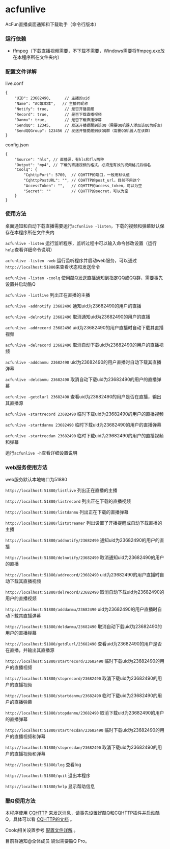 # acfunlive
AcFun直播桌面通知和下载助手（命令行版本）

### 运行依赖
- ffmpeg（下载直播视频需要，不下载不需要，Windows需要将ffmpeg.exe放在本程序所在文件夹内）

### 配置文件详解
live.conf
```
{
    "UID": 23682490,      // 主播的uid
    "Name": "AC娘本体",   // 主播的昵称
    "Notify": true,       // 是否开播提醒
    "Record": true,       // 是否下载直播视频
    "Danmu": true,        // 是否下载直播弹幕
    "SendQQ": 12345,      // 发送开播提醒到该QQ（需要QQ机器人添加该QQ为好友）
    "SendQQGroup": 123456 // 发送开播提醒到该QQ群（需要QQ机器人在该群）
}
```
config.json
```
{
    "Source": "hls", // 直播源，有hls和flv两种
    "Output": "mp4", // 下载的直播视频的格式，必须是有效的视频格式后缀名
    "Coolq": {
        "CqhttpPort": 5700,  // CQHTTP的端口，一般用默认值
        "CqhttpPostURL": "", // CQHTTP的post_url，目前不用这个
        "AccessToken": "",   // CQHTTP的access_token，可以为空
        "Secret": ""         // CQHTTP的secret，可以为空
    }
}
```

### 使用方法
桌面通知和自动下载直播需要运行`acfunlive -listen`，下载的视频和弹幕默认保存在本程序所在文件夹内

`acfunlive -listen` 运行监听程序，监听过程中可以输入命令修改设置（运行`help`查看详细命令说明）

`acfunlive -listen -web` 运行监听程序并启动web服务，可以通过`http://localhost:51880`来查看状态和发送命令

`acfunlive -listen -coolq` 使用酷Q发送直播通知到指定QQ或QQ群，需要事先设置并启动酷Q

`acfunlive -listlive` 列出正在直播的主播

`acfunlive -addnotify 23682490` 通知uid为23682490的用户的直播

`acfunlive -delnotify 23682490` 取消通知uid为23682490的用户的直播

`acfunlive -addrecord 23682490` uid为23682490的用户直播时自动下载其直播视频

`acfunlive -delrecord 23682490` 取消自动下载uid为23682490的用户的直播视频

`acfunlive -adddanmu 23682490` uid为23682490的用户直播时自动下载其直播弹幕

`acfunlive -deldanmu 23682490` 取消自动下载uid为23682490的用户的直播弹幕

`acfunlive -getdlurl 23682490` 查看uid为23682490的用户是否在直播，输出其直播源

`acfunlive -startrecord 23682490` 临时下载uid为23682490的用户的直播视频

`acfunlive -startdanmu 23682490` 临时下载uid为23682490的用户的直播弹幕

`acfunlive -startrecdan 23682490` 临时下载uid为23682490的用户的直播视频和弹幕

运行`acfunlive -h`查看详细设置说明

### web服务使用方法
web服务默认本地端口为51880

`http://localhost:51880/listlive` 列出正在直播的主播

`http://localhost:51880/listrecord` 列出正在下载的直播视频

`http://localhost:51880/listdanmu` 列出正在下载的直播弹幕

`http://localhost:51880/liststreamer` 列出设置了开播提醒或自动下载直播的主播

`http://localhost:51880/addnotify/23682490` 通知uid为23682490的用户的直播

`http://localhost:51880/delnotify/23682490` 取消通知uid为23682490的用户的直播

`http://localhost:51880/addrecord/23682490` uid为23682490的用户直播时自动下载其直播视频

`http://localhost:51880/delrecord/23682490` 取消自动下载uid为23682490的用户的直播视频

`http://localhost:51880/adddanmu/23682490` uid为23682490的用户直播时自动下载其直播弹幕

`http://localhost:51880/deldanmu/23682490` 取消自动下载uid为23682490的用户的直播弹幕

`http://localhost:51880/getdlurl/23682490` 查看uid为23682490的用户是否在直播，并输出其直播源

`http://localhost:51880/startrecord/23682490` 临时下载uid为23682490的用户的直播视频

`http://localhost:51880/stoprecord/23682490` 取消下载uid为23682490的用户的直播视频

`http://localhost:51880/startdanmu/23682490` 临时下载uid为23682490的用户的直播弹幕

`http://localhost:51880/stopdanmu/23682490` 取消下载uid为23682490的用户的直播弹幕

`http://localhost:51880/startrecdan/23682490` 临时下载uid为23682490的用户的直播视频和弹幕

`http://localhost:51880/stoprecdan/23682490` 取消下载uid为23682490的用户的直播视频和弹幕

`http://localhost:51880/log` 查看log

`http://localhost:51880/quit` 退出本程序

`http://localhost:51880/help` 显示帮助信息

### 酷Q使用方法
本程序使用 [CQHTTP](https://github.com/richardchien/coolq-http-api) 来发送消息，请事先设置好酷Q和CQHTTP插件并启动酷Q，具体可以看 [CQHTTP的文档](https://richardchien.gitee.io/coolq-http-api/docs/) 。

Coolq相关设置参考 [配置文件详解](#配置文件详解) 。

目前群通知@全体成员 貌似需要酷Q Pro。

